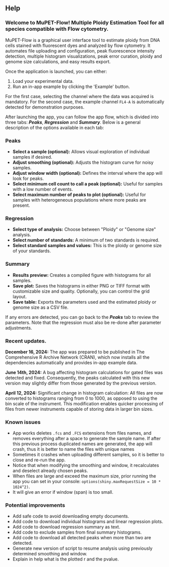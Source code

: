 ## Help

### Welcome to MuPET-Flow! Multiple Ploidy Estimation Tool for all species compatible with Flow cytometry.

MuPET-Flow is a graphical user interface tool to estimate ploidy from DNA cells stained with fluorescent dyes and analyzed by flow cytometry. It automates file uploading and configuration, peak fluorescence intensity detection, multiple histogram visualizations, peak error curation, ploidy and genome size calculations, and easy results export.

Once the application is launched, you can either:
1. Load your experimental data.
2. Run an in-app example by clicking the 'Example' button.

For the first case, selecting the channel where the data was acquired is mandatory. For the second case, the example channel `FL4-A` is automatically detected for demonstration purposes.

After launching the app, you can follow the app flow, which is divided into three tabs: _**Peaks**_, _**Regression**_ and _**Summary**_.  Below is a general description of the options available in each tab:

### Peaks
* **Select a sample (optional):** Allows visual exploration of individual samples if desired.
* **Adjust smoothing (optional):** Adjusts the histogram curve for noisy samples.
* **Adjust window width (optional):** Defines the interval where the app will look for peaks.
* **Select minimum cell count to call a peak (optional):** Useful for samples with a low number of events.
* **Select maximum number of peaks to plot (optional):** Useful for samples with heterogeneous populations where more peaks are present.

### Regression
* **Select type of analysis:** Choose between "Ploidy" or "Genome size" analysis.
* **Select number of standards:** A minimum of two standards is required.
* **Select standard samples and values:** This is the ploidy or genome size of your standards.

### Summary
* **Results preview:** Creates a compiled figure with histograms for all samples.
* **Save plot:** Saves the histograms in either PNG or TIFF format with customizable size and quality. Optionally, you can control the grid layout.
* **Save table:** Exports the parameters used and the estimated ploidy or genome size as a CSV file.

If any errors are detected, you can go back to the _**Peaks**_ tab to review the parameters. Note that the regression must also be re-done after parameter adjustments.

### Recent updates.

**December 16, 2024:** The app was prepared to be published in The Comprehensive R Archive Network (CRAN), which now installs all the dependencies automatically and provides in-app example data.

**June 14th, 2024:** A bug affecting histogram calculations for gated files was detected and fixed. Consequently, the peaks calculated with this new version may slightly differ from those generated by the previous version.

**April 12, 2024:** Significant change in histogram calculation: All files are now converted to histograms ranging from 0 to 1000, as opposed to using the bin scale of the instrument. This modification enables quicker processing of files from newer instruments capable of storing data in larger bin sizes.

### Known issues

* App works deletes `.fcs` and `.FCS` extensions from files names, and removes everything after a space to generate the sample name. If after this previous process duplicated names are generated, the app will crash, thus it is better to name the files with unique names
* Sometimes it crashes when uploading different samples, so it is better to close and re-run the app.
* Notice that when modifying the smoothing and window, it recalculates and deselect already chosen peaks.
* When files are large and exceed the maximum size, prior running the app you can set in your console: `options(shiny.maxRequestSize = 10 * 1024^2)`.
* It will give an error if window (span) is too small.

### Potential improvements
* Add safe code to avoid downloading empty documents.
* Add code to download individual histograms and linear regression plots.
* Add code to download regression summary as text.
* Add code to exclude samples from final summary histograms.
* Add code to download all detected peaks when more than two are detected.
* Generate new version of script to resume analysis using previously determined smoothing and window.
* Explain in help what is the plotted r and the pvalue.
